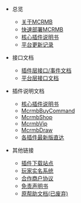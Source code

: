 * 总览

    * [关于MCRMB](README.md)
    * [快速部署MCRMB](fast.md)
    * [核心插件说明书](core-plugin.md)
    * [平台更新记录](history.md)

* 接口文档

    * [插件层接口/事件文档](apis/core-plugin-api.md)
    * [平台层接口文档](apis/platform-api.md)

* 插件说明文档

    * [核心插件说明书](core-plugin.md)
    * [McrmbBuyCommand](sub-plugins/mcrmbbuycommand.md)
    * [McrmbShop](sub-plugins/mcrmbshop.md)
    * [McrmbVip](sub-plugins/mcrmbvip.md)
    * [McrmbDraw](sub-plugins/mcrmbdraw.md)
    * [各插件最新版直达](sub-plugins/downloads.md)
    
* 其他链接

    * [插件下载站点](https://ci.mcrmb.com)
    * [玩家实名系统](https://v.mcrmb.com)
    * [合作商户协议](contract.md)
    * [免责声明书](mianze.md)
    * [原帮助文档(已废弃)](history-help.md)

